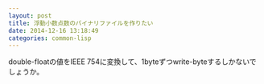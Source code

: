 ```yaml
---
layout: post
title: 浮動小数点数のバイナリファイルを作りたい
date: 2014-12-16 13:18:49
categories: common-lisp
---
```

<!-- {% raw %} -->
<p>double-floatの値をIEEE 754に変換して、1byteずつwrite-byteするしかないでしょうか。</p>
<!-- {% endraw %} -->
